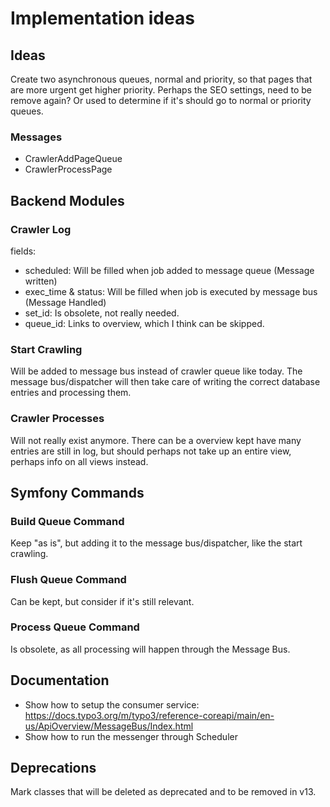 # Implementation ideas

## Ideas

Create two asynchronous queues, normal and priority, so that pages that are more urgent get higher priority.
Perhaps the SEO settings, need to be remove again? Or used to determine if it's should go to normal or priority queues.

### Messages

* CrawlerAddPageQueue
* CrawlerProcessPage

## Backend Modules

### Crawler Log

fields:

* scheduled: Will be filled when job added to message queue (Message written)
* exec_time & status: Will be filled when job is executed by message bus (Message Handled)
* set_id: Is obsolete, not really needed.
* queue_id: Links to overview, which I think can be skipped.

### Start Crawling

Will be added to message bus instead of crawler queue like today. The message bus/dispatcher will then take care of
writing the correct database entries and processing them.

### Crawler Processes

Will not really exist anymore. There can be a overview kept have many entries are still in log, but should perhaps not
take up an entire view, perhaps info on all views instead.

## Symfony Commands

### Build Queue Command

Keep "as is", but adding it to the message bus/dispatcher, like the start crawling.

### Flush Queue Command

Can be kept, but consider if it's still relevant.

### Process Queue Command

Is obsolete, as all processing will happen through the Message Bus.

## Documentation

* Show how to setup the consumer
  service: https://docs.typo3.org/m/typo3/reference-coreapi/main/en-us/ApiOverview/MessageBus/Index.html
* Show how to run the messenger through Scheduler

## Deprecations

Mark classes that will be deleted as deprecated and to be removed in v13.



